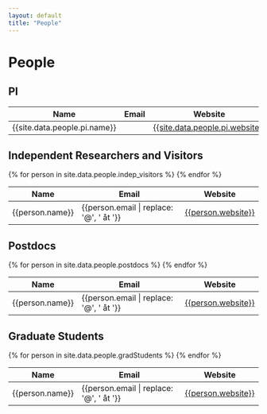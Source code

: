 ```yaml
---
layout: default
title: "People"
---
```


# People

## PI
<div class="table-responsive">
  <table class="table table-striped table-bordered table-hover table-responsive">
    <thead>
      <tr>
        <th>Name</th>
        <th>Email</th>
        <th>Website</th>
      </tr>
    </thead>
    <tbody>
      <tr>
        <td class="name">{{site.data.people.pi.name}}</td>
<!--         <td class="email">{{site.data.people.pi.email | replace: '@', ' åt '}}</td> -->
        <td class="email">
          <SCRIPT type='text/javascript'>
            a={{site.data.people.pi.email | split: '@' | first}};
            b={{site.data.people.pi.email | split: '@' | last}};
            document.write('<A hre'+'f="mai'+'lto:'+a+'@'+b+'">');
            document.write(a+'@'+b+'</a>');
          </SCRIPT>
        </td>
        <td class="site"><a target="_blank" href="{{site.data.people.pi.website}}">{{site.data.people.pi.website}}</a></td>
      </tr>
    </tbody>
  </table>
</div>

## Independent Researchers and Visitors
<div class="table-responsive">
  <table class="table table-striped table-bordered table-hover table-responsive">
    <thead>
      <tr>
        <th>Name</th>
        <th>Email</th>
        <th>Website</th>
      </tr>
    </thead>
    <tbody>
      {% for person in site.data.people.indep_visitors %}
        <tr>
          <td class="name">{{person.name}}</td>
          <td class="email">{{person.email | replace: '@', ' åt '}}</td>
          <td class="site"><a target="_blank" href="{{person.website}}">{{person.website}}</a></td>
        </tr>
      {% endfor %}
    </tbody>
  </table>
</div>

## Postdocs
<div class="table-responsive">
  <table class="table table-striped table-bordered table-hover table-responsive">
  <thead>
    <tr>
      <th>Name</th>
      <th>Email</th>
      <th>Website</th>
    </tr>
  </thead>
  <tbody>
    {% for person in site.data.people.postdocs %}
      <tr>
        <td class="name">{{person.name}}</td>
        <td class="email">{{person.email | replace: '@', ' åt '}}</td>
        <td class="site"><a target="_blank" href="{{person.website}}">{{person.website}}</a></td>
      </tr>
    {% endfor %}
  </tbody>
  </table>
</div>

## Graduate Students
<div class="table-responsive">
  <table class="table table-striped table-bordered table-hover table-responsive">
  <thead>
    <tr>
      <th>Name</th>
      <th>Email</th>
      <th>Website</th>
    </tr>
  </thead>
  <tbody>
    {% for person in site.data.people.gradStudents %}
      <tr>
        <td class="name">{{person.name}}</td>
        <td class="email">{{person.email | replace: '@', ' åt '}}</td>
        <td class="site"><a target="_blank" href="{{person.website}}">{{person.website}}</a></td>
      </tr>
    {% endfor %}
  </tbody>
  </table>
</div>
